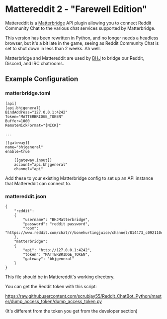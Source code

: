 # Mattereddit 2 - "Farewell Edition"

Mattereddit is a [Matterbridge](https://github.com/42wim/matterbridge)
API plugin allowing you to connect Reddit Community Chat to the various
chat services supported by Matterbridge.

This version has been rewritten in Python, and no longer needs a
headless browser, but it's a bit late in the game, seeing as Reddit
Community Chat is set to shut down in less than 2 weeks.  Ah well.

Matterbridge and Mattereddit are used by [BHJ](http://bigchung.us) to
bridge our Reddit, Discord, and IRC chatrooms.

## Example Configuration

### matterbridge.toml

```
[api]
[api.bhjgeneral]
BindAddress="127.0.0.1:4242"
Token="MATTERBRIDGE_TOKEN"
Buffer=1000
RemoteNickFormat="{NICK}"

...

[[gateway]]
name="bhjgeneral"
enable=true

    [[gateway.inout]]
    account="api.bhjgeneral"
    channel="api"
```

Add these to your existing Matterbridge config to set up an API instance
that Mattereddit can connect to.

### mattereddit.json

```
{
	"reddit":
	{
		"username": "BHJMatterbridge",
		"password": "reddit password",
		"room": "https://www.reddit.com/chat/r/bonehurtingjuice/channel/814473_c092110c9476c2129151c240b7ccd2baa3af6b7d"
	},
	"matterbridge":
	{
		"api": "http://127.0.0.1:4242",
		"token": "MATTERBRIDGE_TOKEN",
		"gateway": "bhjgeneral"
	}
}
```

This file should be in Mattereddit's working directory.

You can get the Reddit token with this script:

https://raw.githubusercontent.com/scrubjay55/Reddit_ChatBot_Python/master/dump_access_token/dump_access_token.py

(It's different from the token you get from the developer section)
